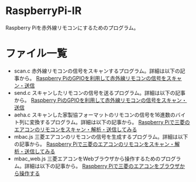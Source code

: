 # RaspberryPi-IR
Raspberry Piを赤外線リモコンにするためのプログラム。

# ファイル一覧
- scan.c
	赤外線リモコンの信号をスキャンするプログラム。詳細は以下の記事から。
	[Raspberry PiのGPIOを利用して赤外線リモコンの信号をスキャン・送信](https://qiita.com/Hiroki_Kawakami/items/3f7d332797d188dc9022)
- send.c
	スキャンしたリモコンの信号を送るプログラム。詳細は以下の記事から。
	[Raspberry PiのGPIOを利用して赤外線リモコンの信号をスキャン・送信](https://qiita.com/Hiroki_Kawakami/items/3f7d332797d188dc9022)
- aeha.c
	スキャンした家製協フォーマットのリモコンの信号を16進数のバイト列に変換するプログラム。詳細は以下の記事から。
	[Raspberry Piで三菱のエアコンのリモコンをスキャン・解析・送信してみる](https://qiita.com/Hiroki_Kawakami/items/37cdb412a4e511a58103)
- mbac.js
	三菱エアコンのリモコンの信号を生成するプログラム。詳細は以下の記事から。
	[Raspberry Piで三菱のエアコンのリモコンをスキャン・解析・送信してみる](https://qiita.com/Hiroki_Kawakami/items/37cdb412a4e511a58103)
- mbac_web.js
	三菱エアコンをWebブラウザから操作するためのプログラム。詳細は以下の記事から。
	[Raspberry Piで三菱のエアコンをブラウザから操作する](https://qiita.com/Hiroki_Kawakami/items/760a7a30998385d5b0fd)
